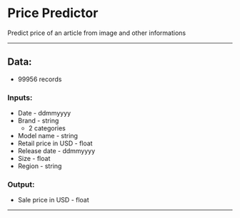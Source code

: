 # Price Predictor
Predict price of an article from image and other informations
<hr>

## Data:
* 99956 records

### Inputs:
* Date - ddmmyyyy
* Brand - string
  * 2 categories
* Model name - string
* Retail price in USD - float
* Release date - ddmmyyyy
* Size - float
* Region - string

### Output:
* Sale price in USD - float

<hr>


